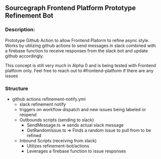 ## Sourcegraph Frontend Platform Prototype Refinement Bot

### Description:

Prototype Github Action to allow Frontend Platorm to refine async style. Works by utilizing github actions to send messages in slack combined with a firebase function to receive responses from the slack bot and update github accordingly.

This concept is still very much in Alpha 0 and is being tested with Frontend platform only. Feel free to reach out to #frontend-platform if there are any issues

### Structure

- github actions refinement-notify.yml
  - slack refinement notify
  - triggers on workflow dispatch and new issues being labeled or reopend
  - Outbounds scripts (sending to slack)
    - SendMessage.ts => sends actual slack message
    - GetRandomIssue.ts => Finds a random issue to pull from to be refined
  - Inbound Scripts (receiving from slack)
    - Utilizes refinement-bot/actions
    - Leverages a firebase function to issue responses
